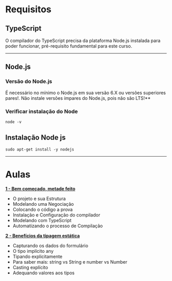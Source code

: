 # Requisitos

## TypeScript

O compilador do TypeScript precisa da plataforma Node.js instalada para poder funcionar, pré-requisito fundamental para este curso. 

---
## Node.js

### Versão do Node.js

É necessário no mínimo o Node.js em sua versão 6.X ou versões superiores pares!. Não instale versões ímpares do Node.js, pois não são LTS!**

### Verificar instalação do Node

    node -v

## Instalação Node js

    sudo apt-get install -y nodejs

---

# Aulas

**[1 - Bem começado, metade feito](./anotacoes/aula1.md)**
- O projeto e sua Estrutura
- Modelando uma Negociação
- Colocando o código a prova
- Instalação e Configuração do compilador
- Modelando com TypeScript
- Automatizando o processo de Compilação


**[2 - Benefícios da tipagem estática](./anotacoes/aula2.md)**
- Capturando os dados do formulário
- O tipo implícito any
- Tipando explicitamente
- Para saber mais: string vs String e number vs Number
- Casting explícito
- Adequando valores aos tipos
  
